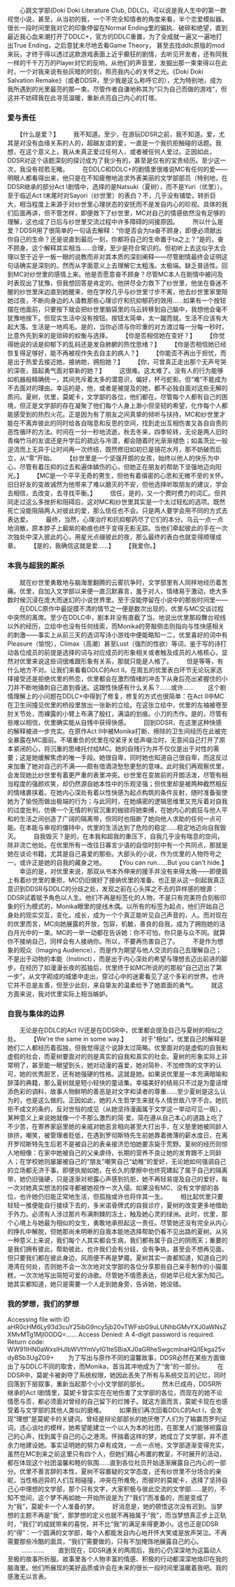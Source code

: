　　心跳文学部(Doki Doki Literature Club, DDLC)。可以说是我人生中的第一款视觉小说，甚至，从当初的我，一个不完全知情者的角度来看，半个恋爱模拟器。很长一段时间里我对它的印象停留在Normal Ending里的偏执、破碎和绝望，直到最近我心血来潮打开了DDLC+，官方的DDLC重置，为了全成就一遍又一遍地打出True Ending，之后意犹未尽地去看Game Theory， 甚至去找ddlc原版的mod来玩，才终于得以透过这款游戏表面上近乎癫狂的剧情，去听见开发者，还有同我一样的千千万万的Player对它的反响，从他们的声音里，发掘出那一束束得以在此时，一个对我来说有些灰暗的时刻，照亮我内心的关怀之光。《Doki Doki Salvation Remake》（或者DDSR，至少我是这么称呼它的），尤为特别地，成为我所遇到的光里最亮的那一束。尽管作者自谦地称其为“只为自己而做的游戏”，但这并不妨碍我在此寻觅温暖，重新点亮自己内心的灯塔。
　　
### 爱与责任
　　【什么是爱？】
　　我不知道。至少，在游玩DDSR之前，我不知道。爱，尤其是对没有血缘关系的人的，超越友谊的爱，一直是一个我抗拒触碰的话题。我想，在这个意义上，我从未真正爱过任何人，或者被任何人爱过。正因如此，DDSR对这个话题深刻的探讨成为了我少有的，甚至是仅有的宝贵经历。至少这一次，我没有视若无睹。
　　在DDLC和DDLC+的剧情里很难说MC有任何的爱——明眼人都看得出来，他只是在不知疲倦地追求外表美丽的文学部部员（特别地，在DDSR继承的部分Act I剧情中，选择的是Natsuki（夏树），而不是Yuri（优里））。至于临近Act I末尾时对Sayori（纱世里）的表白？不，几乎没有铺垫，转折巨大，相当程度上来源于对纱世里心理状态的安抚而不是发自内心的珍视。具体的我们后面再讲，但不管怎样，即便救下了纱世里，MC对自己的情感依然没有足够的理解，这也成了日后与纱世里交流过程中许多障碍的间接原因。
　　所以什么是爱？DDSR用了很简单的一句话去解释：“你是否会为ta奋不顾身，即便必须献出你自己的生命？还是说直到最后一刻，你都将自己的生命置于ta之上？”是的，奋不顾身。这个解释其实相当......合理，至少是符合常识的。但初听上去这似乎太合理以至于近乎一板一眼的说教而非对其本质的深刻阐释——尽管剧情最终会证明这句话确实是深刻的。然而从字面意义上去理解它太粗浅。太极端。缺乏普适性。回到MC对纱世里的感情上来。他是否愿意奋不顾身？尽管MC本人在剧情中被问及时表现出了犹豫，但我想回答是肯定的。他拼尽全力救下了纱世里，他坐在昏迷不醒的纱世里床边直到她醒来，他在学校几乎与纱世里寸步不离，他去纱世里家里陪她过夜，不断向身边的人请教那些心理诊疗和抗抑郁药的效用......如果有一个按钮摆在他面前，只要按下就会把纱世里脑袋里的乌云转移到自己脑中，我想他会毫不犹豫地按下。但现实生活中没有按钮。按钮太简单，太一蹴而就。生活不应该有大起大落。生活是一地鸡毛。是的，当你必须与你珍重的对方渡过每一分每一秒时，比意外先到来的是琐碎的权衡与选择。
　　【你是否相信她在变好？】
　　【你觉得她说的话是抑郁下的乱码还是发自肺腑的热忱思绪？】
　　【你是否相信她已经恢复得足够好，能不再被视作失去自主的病人？】
　　【你能否不再出于担忧，而是出于热爱去接近她，接纳她，拥抱她？】
　　【你，可曾真正走出那个无声号哭的深夜，鼓起勇气面对崭新的她？】
　　这很难。这太难了。没有人的行为能够如机器般精确统一，其间充斥着太多的潜意识，偏好，杯弓蛇影。但“难”不能成为不去面对的理由。幸运的是，他，或者是被提及的她，都不必独自面对这些无解的质问。夏树，优里，莫妮卡，文学部的各位，他们都在。尽管每个人都有自己的困境，但正是文学部的存在凝聚了他们每个人身上渺小但坚韧的希望，化作每个人都能感受到的热烈火花。正是因为有了朋友之间真挚的倾听与扶持，MC和纱世里才能在不离弃彼此的同时给各自喘息和反思的空间，找到走出互相伤害又各自自责的恶性循环的方法。时间在一分一秒地流逝，秋去冬来，四季轮转，无论是两人旧时青梅竹马的友谊还是升学后的疏远与冷漠，都会随着时光渐渐褪色；如盖茨比一般逆流而上无异于让时间再一次终结，既然修旧如初已是镜花水月，那不妨破而后立，从“零”开始。
　　【纱世里是一个坚强开朗的女孩，始终以他人的快乐为中心，尽管有着压抑的过去和遍体鳞伤的心，但她正在朋友的帮助下坚强地迈向阳光。】
　　【MC是一个平平无奇的男生，但他有着缜密的心思和无微不至的关怀。旧日好友的变故诚然为他带来了难以磨灭的不安，但他选择听取朋友的建议，学会去相信，去改变，去寻找平衡。】
　　信任，是的，又一个费时费力的词汇。但共同走过这么多挫折和阻碍后，这对MC和纱世里其实是一个太过轻松的选项。既然死亡没能阻隔两人对彼此的爱，那么信任也不会。只是两人要学会用不同的方式去表达爱。
　　最终，当然，心理治疗和抗抑郁药尽了它们的本分。乌云一点一点地消散，原本脖子上癜紫的勒痕也终于变得无影无踪。当他们牵起彼此的手在一次次独处中深入彼此的心，用星光点缀彼此的夜，那么最终的表白也就变得顺理成章。
　　【是的，我确信这就是爱......】
　　【我爱你。】
　　
### 本我与超我的厮杀
　　就在纱世里勇敢地与脑海里翻腾的云雾抗争时，文学部里有人同样地经历着苦痛。优里，自加入文学部以来便一直沉默寡言，羞于对人，情绪易于激动，绝大多数时候沉浸在庞大而迷幻的小说世界里。至于没能停留在小说中的那些时间里——
　　在DDLC原作中最捉摸不清的情节之一便是数次出现的，优里与MC交谈过程中突然的离席。至少在DDLC中，剧本并没有直截了当。地说出优里那段舞台视线以外的经历，立绘中也没有任何线索，而Monika的旁敲侧击则指向与性快感相关的刺激——事实上从前三天的选词写诗小游戏中便能略知一二，优里喜好的词中有Pleasure（愉悦），Climax（高潮）甚至Lust（强烈的性欲）等词，鉴于写的诗打动各位成员的前提是选择的词与对应成员的形象相关或者触及成员的人格核心，显然对优里来说这些词很难跟形象有关系，那就只能是人格了。
　　但是等等，有什么地方不对。让我们来看看DDLC的Act II。在周五的优里表白环节无论玩家选择接受还是拒绝优里的热恋，优里都会在激烈情绪的冲击下从身后亮出紧握住的小刀并不断地捅刺自己直到昏迷。这跟性快感有什么关系？......或许......
　　这个剧情理解上的小问题在DDLC+中得到了修复，修复的方式也很简单：在Act II中MC在卫生间撞见优里的桥段里放出一张新的立绘。在这张立绘中，优里的左袖被卷至肘关节处，而裸露的小臂上布满了殷红，满溢的划痕。小刀的杰作。是的，尽管有些难以相信，优里确实能从自残中获得快感。
　　回到DDSR，在这里这种快感的解释被进一步充实。在原作Act II中被Monika打断、擦除的卫生间经历在此被完全暴露在MC面前。不堪重负的优里在咬紧牙关低声啜泣时，无意间自己打开了原本紧闭的心，将沉重的思绪托付给MC。她的自残行为并不仅仅是出于对性的需要；这是她缓解焦虑的唯一手段。她很自卑，同时她也知道自己很自卑，而这反过来加重了她对自己的不满——颇有借酒浇愁愁更愁的意味。此时我们再观察优里，会发现她比纱世里有着更严重的表里冲突。纱世里在变故前的开朗活泼，尽管有相当程度的强颜欢笑，却仍然源自她本性中的乐观坚强；但优里却是被两种截然相反的情绪裹挟着。在她内心深处有着以性快感为起点构筑的条件反射，随时准备驱使她为了愉悦而做出极端的行为；与此同时，在她缜密的逻辑思维里又充斥着对自我的过度批判，仿佛一个无情的判官沉重的枷锁将她束缚，在她内心的疯狂与他人平和的生活之间创造了广阔的隔离带，但同时也阻断了她向他人求助的任何一点可能。在本能与审视的僵持中，优里的生活达到了危险的稳定......稳定地迈向自我毁灭。
　　自我毁灭？是的，在本我和超我的重压下，自我几乎没有喘息的空间，除非流亡他处。在优里所有一改往日寡言少语的自信时刻中有一个共同点，那就是她在谈论书籍，尤其是自己喜爱的那些。大部头的小说，作为优里的人物符号之一，或许正是她的自我的藏身之地。
　　【You can run......But you can't hide.】
　　幸运的是，对优里来说，那双从书本外伸来的援手并没有来得太晚——即便肩上有着纱世里的重担，MC仍旧做好了接纳优里的准备。也正是从这一刻起我真正意识到DDSR与DDLC的分歧之处，发现之前在心头挥之不去的异样感的根源：DDSR试着赋予角色以人生。他们不再是标签化的人物，不是只有完美符合刻板印象的行为模式的，Monika眼里的提线木偶。以所有的标签为起点，他们开始自己身处的现实交互，变化，成长，成为一个个真正能听见自己声音的，人。而对现在的优里而言，MC向她展露的开放，包容，机敏，善良的自我，成为了拥抱她的洁白月光中的一束。MC的一举一动都在告诉她：你不可怕，你只是与众不同。就算你不接纳自己，同样会有人接纳你。所以，不要再伤害自己了。
　　不是作为想象的观众（Imaging Audience），而是作为期望与他人交流的自己去理解自己；不是出于动物的本能（Instinct），而是出于内心深处的希望与理想去迈出前进的脚步。在经历了如漫漫长夜的孤独后，优里终于如MC所说的的那般“自己迈出了第一步”，从文字砌成的城堡中走出，穿过心中的迷雾看见了这个多彩的世界。也许它并不总是友善，但至少此刻，来自挚友的温柔给予了她直面的勇气。
　　就这方面来说，我对优里实际上相当嫉妒。
　　
### 自我与集体的边界
　　无论是在DDLC的Act IV还是在DDSR中，优里都会提及自己与夏树的相似之处。
　　【We're the same in some way.】
　　对于“相似”，优里自己的解释是她们二人都经历着孤独，但我觉得这个说辞太过简略。优里面对的是虚假的自我和虚假的社会，而夏树要面对的则是真实的自我和真实的社会。夏树的形象实际上非常明了，甚至能一眼望到头，她对动漫的喜爱，她对简朴、不加修饰的文字的认可，她的优秀厨艺，还有她强硬的性格。这就是她。如果说优里是一本充满暗喻和辞藻的典籍，那么夏树就是短小轻快的童话集。幸福美好的结局只不过是为童话增添色彩的调料，故事人物鲜明的善恶是对文字和读者的尊重......至少夏树是这么认为的，也是这么做的。正因如此，她的人生哲学生来就与人情世故八字不合。她抗拒不成文的条约，反对世俗的成见（从她坚持漫画属于文学这一举动可见一斑），某种意义上来说她就像一个不那么激烈的简·爱。简在遵从自己本心的道路上吃了不少苦，在寄养家庭里她的亲戚对她恶言相向甚至大打出手，在义塾里她被同龄人排挤，嘲笑，被管理者贬低，在遇到罗彻斯特先生前她靠着微薄的薪水度日，在离开罗彻斯特先生后若不是被自己的表亲接济恐怕她要冻毙于荒野。夏树的经历则惊人地相像：在家中她被自己的父亲虐待，长期的营养不良让她的发育跟不上同龄人；在学校她则屡屡被自己的“朋友”嘲笑自己“幼稚”的爱好，无论她如何强调自己的立场都无济于事。即便执拗如她，在长久的摩擦中也终究建起了属于自己的隔离带，她仍旧强硬，只是逐渐对袒露心声感到抗拒，她不再轻易提及自己的爱好，每一次对她真实想法的探寻都被她视作一次入侵。如果没有MC、没有文学部的各位，也许她仍旧能正常地生活，但孤独或许也将伴其一生。
　　相比起优里只要轻轻一推便能自行接续下去的，多米诺骨牌式的自我诊疗，夏树的改变更多地借助于外力。必须有人涉过那片布满荆棘的冻土，触及她心灵的绿洲。此时，优里，那个心境上与她最为相似的女生，勇敢地承担起这一责任。尽管她还没有完全从内心的挣扎中解脱，但她那尚未明晰的自我本能地选择帮助仍看不见出路的夏树。从另一种意义上来说，我们每个人其实都会生病，我们都有属于自己的阴雨天；重要的是我们拥有彼此，帮助彼此，也许我们会有分歧，会有争执，甚至会不想再见面，但只要我们都在彼此身边，风雨便不再是梦魇。夏树其实一直都知道，知道自己的港湾在何处，否则她不会一次次地对文学部的各位分享那些自己亲手制作的小猫蛋糕，一次次地写出简短可爱的诗歌。尽管她不情愿表达，但她早已视大家为知己。她其实都知道，她只是需要一个人走到她身旁，告诉她，她没错。
　　
### 我的梦想，我们的梦想
Accessing file with ID aHR0cHM6Ly93d3cuY25ibG9ncy5jb20vTWFsbG9uLUNhbGMvYXJ0aWNsZXMvMTg1MjI0ODQ=......
Access Denied: A 4-digit password is required.
Return code: WW91IHN0aWxsIHJlbWVtYmVyIG1teSBiaXJ0aGRheSwgcmlnaHQ/IEkga25vdyB5b3UgZG9+
　　为了写出与原作不同的温馨故事，DDSR必然在某些方面做出了与DDLC不同的取舍，而Monika，首当其冲地成为了“舍”的一部分。
　　在DDSR中，莫妮卡被剥夺了系统权限，她因此丢失了所有与系统交互的记忆，同时回落到下层叙事，重新当起那个小小文学部的部长。
　　然木已成舟，DDSR所继承的Act I剧情里，莫妮卡曾实实在在地伤害了文学部的各位，而现在的她不论情愿与否，都必须面对曾经的自己留下的烂摊子。就这方面而言，莫妮卡现在也感受着与文学部的其他人类似的磨难。
　　如果我们再次回看DDLC的Act I，会发现“理想”是莫妮卡的关键词。曾经是辩论部部长的她厌倦了人们为了输赢而罗列证词，违心谈吐的模样，她希望能建立一个以人为本的社团，在那里人们能够袒露自己的心声，找到属于自己的心之港湾。怀揣着这样的梦，她成立了文学部，并不遗余力地建设她。事实证明她的努力卓有成效，一点一点地，文学部逐渐变得充实，虽然在MC到来之前这里只有四个人，但她们精心布置的教室，不时展开的活动，都在体现这个社团温馨和睦的氛围......直到各位社员开始逐渐展露自己内心的一部分。优里不善言辞的本性，夏树不容置疑的文学态度，还有纱世里不分场合的亲昵，当性格迥异的人们互相碰撞，冲突在所难免，而彼时的莫妮卡，选择了坚持自己心中理想的文学部，那个只有文字，大家积极与彼此交流的文学部......是的，不知不觉间，这个梦不再如她一开始所说是为了“我们”而准备的，而是变成了为“我”，莫妮卡一个人准备的梦。
　　好消息是，她的顿悟这次没有迟到。当梦想的主题不再是“我”，那梦想的定义也就不再独属于“我”，而当梦想真正步上正轨时，“我们”的成就带来的喜悦，并不比“我”的满足来得更渺小。这也正是DDSR的“得”：一个圆满的文学部，每个人都能发自内心地开怀大笑或是放声哭泣。不再需要那些冷酷的面具，“我们”需要做的，只有不加掩饰地展露自己的心。
　　
......
......
　　直到现在，DDSR通关的两周后，我的心仍深深地为这篇动人至极的故事所折服。故事里各个人物丰富的情感、积极的行动都深深地烙印在我的脑海里。他们所展现的美好品质或许会在未来的很长一段时间里温暖着我吧。我的感激无以言表。
